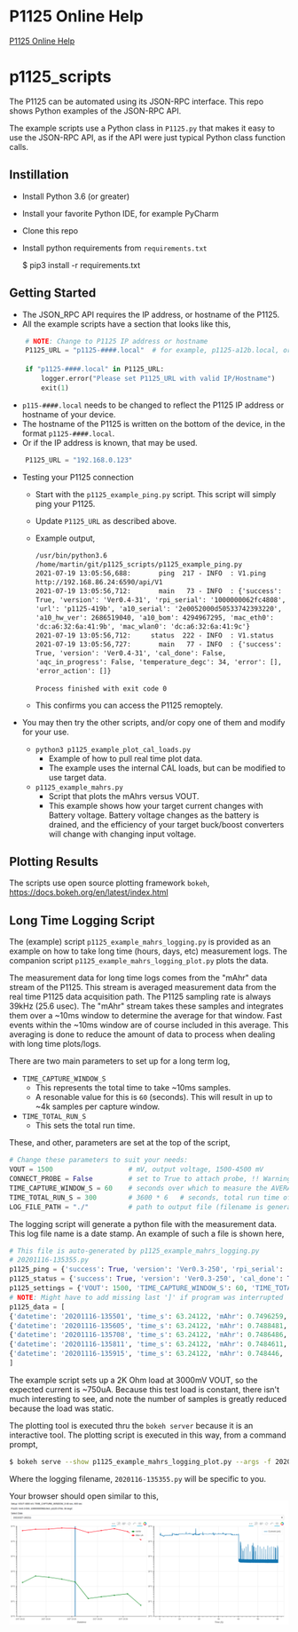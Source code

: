 # P1125 Online Help

[P1125 Online Help](https://sistemicorp.github.io/p1125_scripts/html/index.html)

# p1125_scripts
The P1125 can be automated using its JSON-RPC interface.  This repo shows Python
examples of the JSON-RPC API.

The example scripts use a Python class in `P1125.py` that makes it easy to use the JSON-RPC
API, as if the API were just typical Python class function calls.

Instillation
------------
* Install Python 3.6 (or greater)
* Install your favorite Python IDE, for example PyCharm
* Clone this repo
* Install python requirements from `requirements.txt`


    $ pip3 install -r requirements.txt

Getting Started
---------------
* The JSON_RPC API requires the IP address, or hostname of the P1125.
* All the example scripts have a section that looks like this,


```python
    # NOTE: Change to P1125 IP address or hostname
    P1125_URL = "p1125-####.local"  # for example, p1125-a12b.local, or 192.168.0.123
    
    if "p1125-####.local" in P1125_URL:
        logger.error("Please set P1125_URL with valid IP/Hostname")
        exit(1)
```
        
* `p115-####.local` needs to be changed to reflect the P1125 IP address or hostname of your device.
* The hostname of the P1125 is written on the bottom of the device, in the format `p1125-####.local`.
* Or if the IP address is known, that may be used.
  
```python
    P1125_URL = "192.168.0.123"
```

* Testing your P1125 connection
  * Start with the `p1125_example_ping.py` script.  This script will simply ping your P1125.
  * Update `P1125_URL` as described above.
  * Example output,  

        /usr/bin/python3.6 /home/martin/git/p1125_scripts/p1125_example_ping.py
        2021-07-19 13:05:56,688:       ping  217 - INFO  : V1.ping http://192.168.86.24:6590/api/V1
        2021-07-19 13:05:56,712:       main   73 - INFO  : {'success': True, 'version': 'Ver0.4-31', 'rpi_serial': '1000000062fc4808', 'url': 'p1125-419b', 'a10_serial': '2e0052000d50533742393220', 'a10_hw_ver': 2686519040, 'a10_bom': 4294967295, 'mac_eth0': 'dc:a6:32:6a:41:9b', 'mac_wlan0': 'dc:a6:32:6a:41:9c'}
        2021-07-19 13:05:56,712:     status  222 - INFO  : V1.status
        2021-07-19 13:05:56,727:       main   77 - INFO  : {'success': True, 'version': 'Ver0.4-31', 'cal_done': False, 'aqc_in_progress': False, 'temperature_degc': 34, 'error': [], 'error_action': []}
        
        Process finished with exit code 0
    
  * This confirms you can access the P1125 remoptely.

* You may then try the other scripts, and/or copy one of them and modify for your use.
  * `python3 p1125_example_plot_cal_loads.py`
    * Example of how to pull real time plot data.
    * The example uses the internal CAL loads, but can be modified to use target data.  
  * `p1125_example_mahrs.py`
    * Script that plots the mAhrs versus VOUT.
    * This example shows how your target current changes with Battery voltage.  Battery
      voltage changes as the battery is drained, and the efficiency of your target buck/boost
      converters will change with changing input voltage.

Plotting Results
----------------
The scripts use open source plotting framework `bokeh`, https://docs.bokeh.org/en/latest/index.html

Long Time Logging Script
------------------------
The (example) script `p1125_example_mahrs_logging.py` is provided as an example on how to take long time
 (hours, days, etc) measurement logs.  The companion script `p1125_example_mahrs_logging_plot.py` plots the data.
 
The measurement data for long time logs comes from the "mAhr" data stream of the P1125.  This stream is
averaged measurement data from the real time P1125 data acquisition path.  The P1125 sampling rate is always 39kHz
(25.6 usec).  The "mAhr" stream takes these samples and integrates them over a ~10ms window to determine
the average for that window.  Fast events within the ~10ms window are of course included in this average.
This averaging is done to reduce the amount of data to process when dealing with long time plots/logs. 

There are two main parameters to set up for a long term log,
* `TIME_CAPTURE_WINDOW_S`
  * This represents the total time to take ~10ms samples.
  * A resonable value for this is `60` (seconds).  This will result in up to ~4k samples per capture window.
* `TIME_TOTAL_RUN_S`
  * This sets the total run time.

These, and other, parameters are set at the top of the script,

```python
# Change these parameters to suit your needs:
VOUT = 1500                   # mV, output voltage, 1500-4500 mV
CONNECT_PROBE = False         # set to True to attach probe, !! Warning: check VOUT setting !!
TIME_CAPTURE_WINDOW_S = 60    # seconds over which to measure the AVERAGE mAhr
TIME_TOTAL_RUN_S = 300        # 3600 * 6   # seconds, total run time of the log
LOG_FILE_PATH = "./"          # path to output file (filename is generated)
```

The logging script will generate a python file with the measurement data.  This log file name is a date stamp.
An example of such a file is shown here,

```python
# This file is auto-generated by p1125_example_mahrs_logging.py                                                                                                                                                            
# 20201116-135355.py                                                                                                                                                                                                   
p1125_ping = {'success': True, 'version': 'Ver0.3-250', 'rpi_serial': '1000000062fc4808', 'url': 'p1125-419b', 'a10_serial': '390032000e504e4856333420', 'a10_hw_ver': 2685408000, 'a10_bom': 4294967295}              
p1125_status = {'success': True, 'version': 'Ver0.3-250', 'cal_done': True, 'aqc_in_progress': False, 'temperature_degc': 25, 'error': [], 'error_action': []}                                                         
p1125_settings = {'VOUT': 1500, 'TIME_CAPTURE_WINDOW_S': 60, 'TIME_TOTAL_RUN_S': 300, 'CONNECT_PROBE': False}                                                                                                          
# NOTE: Might have to add missing last ']' if program was interrupted                                                                                                                                                  
p1125_data = [                                                                                                                                                                                                         
{'datetime': '20201116-135501', 'time_s': 63.24122, 'mAhr': 0.7496259, 'iavg_max_ua': 753.5487, 'samples': 40,'plot': {'t': [0, 5.640928, 5.654016, 5.667104, 5.680192, 5.69328, 5.706368, 5.745632, 5.75872, 5.771808, ...
{'datetime': '20201116-135605', 'time_s': 63.24122, 'mAhr': 0.7488481, 'iavg_max_ua': 751.5684, 'samples': 36,'plot': {'t': [0, 1.989376, 2.002464, 2.015552, 2.15952, 2.172608, 2.185696, 2.198784, 2.211872, 2.264224, ...
{'datetime': '20201116-135708', 'time_s': 63.24122, 'mAhr': 0.7486486, 'iavg_max_ua': 751.399, 'samples': 26,'plot': {'t': [0, 15.78413, 15.8103, 19.7367, 19.76288, 23.68928, 23.71546, 27.64186, 27.66803, 31.59443, ...
{'datetime': '20201116-135811', 'time_s': 63.24122, 'mAhr': 0.7484611, 'iavg_max_ua': 751.2046, 'samples': 26,'plot': {'t': [0, 15.78413, 15.8103, 19.7367, 19.76288, 23.68928, 23.71546, 27.64186, 27.66803, 31.59443, ...
{'datetime': '20201116-135915', 'time_s': 63.24122, 'mAhr': 0.748446, 'iavg_max_ua': 751.0996, 'samples': 26,'plot': {'t': [0, 15.78413, 15.8103, 19.7367, 19.76288, 23.68928, 23.71546, 27.64186, 27.66803, 31.59443,  ...
]                                                                                                                                                                                                                                                                                                                                                                                                                                             
```
The example script sets up a 2K Ohm load at 3000mV VOUT, so the expected current is ~750uA.  Because this test load is constant, there
isn't much interesting to see, and note the number of samples is greatly reduced because the load was static.

The plotting tool is executed thru the `bokeh server` because it is an interactive tool.  The plotting script is executed in this way,
from a command prompt,

```bash
$ bokeh serve --show p1125_example_mahrs_logging_plot.py --args -f 20201116-135355.py
```
Where the logging filename, `2020116-135355.py` will be specific to you.

Your browser should open similar to this,
![alt text](https://github.com/sistemicorp/p1125_scripts/raw/main/readme_images/logging_plot.png "Logging Plot")


